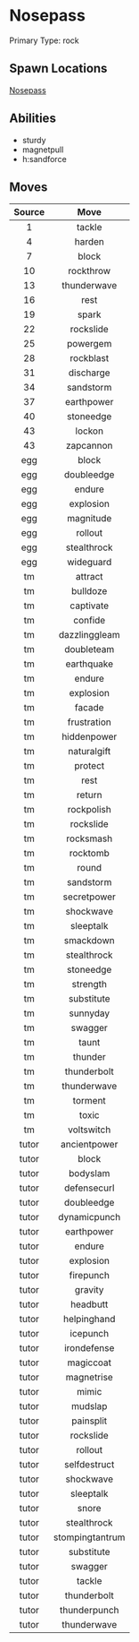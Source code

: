 # Nosepass  
Primary Type: rock  
  
## Spawn Locations  
[Nosepass](/data/spawn_presets/nosepass.md)  
  
## Abilities  
  * sturdy
  * magnetpull
  * h:sandforce
  
  
## Moves  
  
| Source | Move |  
|:---:|:---:|  
| 1 | tackle |  
| 4 | harden |  
| 7 | block |  
| 10 | rockthrow |  
| 13 | thunderwave |  
| 16 | rest |  
| 19 | spark |  
| 22 | rockslide |  
| 25 | powergem |  
| 28 | rockblast |  
| 31 | discharge |  
| 34 | sandstorm |  
| 37 | earthpower |  
| 40 | stoneedge |  
| 43 | lockon |  
| 43 | zapcannon |  
| egg | block |  
| egg | doubleedge |  
| egg | endure |  
| egg | explosion |  
| egg | magnitude |  
| egg | rollout |  
| egg | stealthrock |  
| egg | wideguard |  
| tm | attract |  
| tm | bulldoze |  
| tm | captivate |  
| tm | confide |  
| tm | dazzlinggleam |  
| tm | doubleteam |  
| tm | earthquake |  
| tm | endure |  
| tm | explosion |  
| tm | facade |  
| tm | frustration |  
| tm | hiddenpower |  
| tm | naturalgift |  
| tm | protect |  
| tm | rest |  
| tm | return |  
| tm | rockpolish |  
| tm | rockslide |  
| tm | rocksmash |  
| tm | rocktomb |  
| tm | round |  
| tm | sandstorm |  
| tm | secretpower |  
| tm | shockwave |  
| tm | sleeptalk |  
| tm | smackdown |  
| tm | stealthrock |  
| tm | stoneedge |  
| tm | strength |  
| tm | substitute |  
| tm | sunnyday |  
| tm | swagger |  
| tm | taunt |  
| tm | thunder |  
| tm | thunderbolt |  
| tm | thunderwave |  
| tm | torment |  
| tm | toxic |  
| tm | voltswitch |  
| tutor | ancientpower |  
| tutor | block |  
| tutor | bodyslam |  
| tutor | defensecurl |  
| tutor | doubleedge |  
| tutor | dynamicpunch |  
| tutor | earthpower |  
| tutor | endure |  
| tutor | explosion |  
| tutor | firepunch |  
| tutor | gravity |  
| tutor | headbutt |  
| tutor | helpinghand |  
| tutor | icepunch |  
| tutor | irondefense |  
| tutor | magiccoat |  
| tutor | magnetrise |  
| tutor | mimic |  
| tutor | mudslap |  
| tutor | painsplit |  
| tutor | rockslide |  
| tutor | rollout |  
| tutor | selfdestruct |  
| tutor | shockwave |  
| tutor | sleeptalk |  
| tutor | snore |  
| tutor | stealthrock |  
| tutor | stompingtantrum |  
| tutor | substitute |  
| tutor | swagger |  
| tutor | tackle |  
| tutor | thunderbolt |  
| tutor | thunderpunch |  
| tutor | thunderwave |  
  
